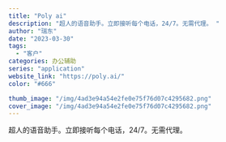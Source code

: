 ```yaml
---
title: "Poly ai"
description: "超人的语音助手。立即接听每个电话，24/7。无需代理。 "
author: "瑞东"
date: "2023-03-30"
tags:
  - "客户"
categories: 办公辅助
series: "application"
website_link: "https://poly.ai/"
color: "#666"

thumb_image: "/img/4ad3e94a54e2fe0e75f76d07c4295682.png"
cover_image: "/img/4ad3e94a54e2fe0e75f76d07c4295682.png"
---
```


超人的语音助手。立即接听每个电话，24/7。无需代理。 